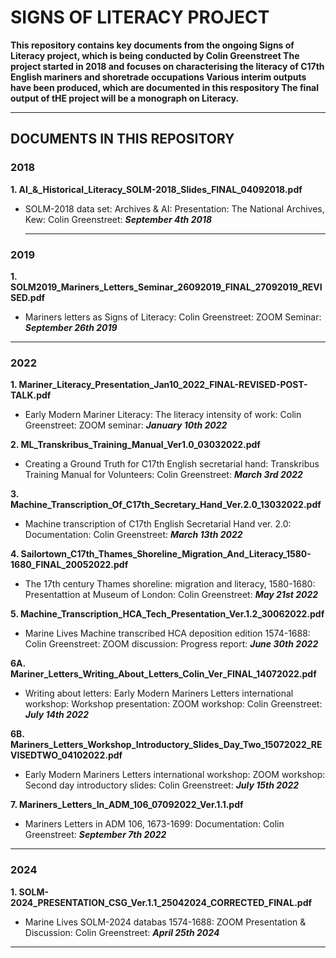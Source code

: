 # **SIGNS OF LITERACY PROJECT**

**This repository contains key documents from the ongoing Signs of Literacy project, which is being conducted by Colin Greenstreet
The project started in 2018 and focuses on characterising the literacy of C17th English mariners and shoretrade occupations
Various interim outputs have been produced, which are documented in this respository
The final output of tHE project will be a monograph on Literacy.**

----

## DOCUMENTS IN THIS REPOSITORY

### **2018**

**1. AI_&_Historical_Literacy_SOLM-2018_Slides_FINAL_04092018.pdf**
- SOLM-2018 data set: Archives & AI: Presentation: The National Archives, Kew: Colin Greenstreet: ***September 4th 2018***

  ----

### **2019**

**1. SOLM2019_Mariners_Letters_Seminar_26092019_FINAL_27092019_REVISED.pdf**
- Mariners letters as Signs of Literacy: Colin Greenstreet: ZOOM Seminar: ***September 26th 2019***

-----

### **2022**

**1. Mariner_Literacy_Presentation_Jan10_2022_FINAL-REVISED-POST-TALK.pdf**
- Early Modern Mariner Literacy: The literacy intensity of work: Colin Greenstreet: ZOOM seminar: ***January 10th 2022***

**2. ML_Transkribus_Training_Manual_Ver1.0_03032022.pdf**
- Creating a Ground Truth  for C17th English  secretarial hand: Transkribus Training Manual for Volunteers: Colin Greenstreet: ***March 3rd 2022***

**3. Machine_Transcription_Of_C17th_Secretary_Hand_Ver.2.0_13032022.pdf**
- Machine transcription of C17th English Secretarial Hand ver. 2.0: Documentation: Colin Greenstreet: ***March 13th 2022***

**4. Sailortown_C17th_Thames_Shoreline_Migration_And_Literacy_1580-1680_FINAL_20052022.pdf**
- The 17th century Thames shoreline: migration and literacy, 1580-1680: Presentattion at Museum of London: Colin Greenstreet: ***May 21st 2022***

**5. Machine_Transcription_HCA_Tech_Presentation_Ver.1.2_30062022.pdf**
- Marine Lives Machine transcribed HCA deposition edition 1574-1688: Colin Greenstreet: ZOOM discussion: Progress report: ***June 30th 2022***

**6A. Mariner_Letters_Writing_About_Letters_Colin_Ver_FINAL_14072022.pdf**
- Writing about letters: Early Modern Mariners Letters international workshop: Workshop presentation: ZOOM workshop: Colin Greenstreet: ***July 14th 2022***

**6B. Mariners_Letters_Workshop_Introductory_Slides_Day_Two_15072022_REVISEDTWO_04102022.pdf**
- Early Modern Mariners Letters international workshop: ZOOM workshop: Second day introductory slides: Colin Greenstreet: ***July 15th 2022***

**7. Mariners_Letters_In_ADM_106_07092022_Ver.1.1.pdf**
- Mariners Letters in ADM 106, 1673-1699: Documentation: Colin Greenstreet: ***September 7th 2022***

----

### **2024**

**1. SOLM-2024_PRESENTATION_CSG_Ver.1.1_25042024_CORRECTED_FINAL.pdf**
- Marine Lives SOLM-2024 databas 1574-1688: ZOOM Presentation & Discussion: Colin Greenstreet: ***April 25th 2024***


----
